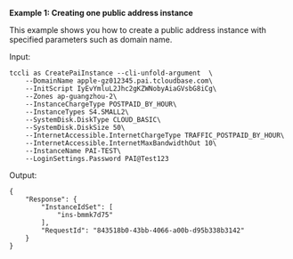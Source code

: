 **Example 1: Creating one public address instance**

This example shows you how to create a public address instance with specified parameters such as domain name.

Input: 

```
tccli as CreatePaiInstance --cli-unfold-argument  \
    --DomainName apple-gz012345.pai.tcloudbase.com\
    --InitScript IyEvYmluL2Jhc2gKZWNobyAiaGVsbG8iCg\
    --Zones ap-guangzhou-2\
    --InstanceChargeType POSTPAID_BY_HOUR\
    --InstanceTypes S4.SMALL2\
    --SystemDisk.DiskType CLOUD_BASIC\
    --SystemDisk.DiskSize 50\
    --InternetAccessible.InternetChargeType TRAFFIC_POSTPAID_BY_HOUR\
    --InternetAccessible.InternetMaxBandwidthOut 10\
    --InstanceName PAI-TEST\
    --LoginSettings.Password PAI@Test123
```

Output: 
```
{
    "Response": {
        "InstanceIdSet": [
            "ins-bmmk7d75"
        ],
        "RequestId": "843518b0-43bb-4066-a00b-d95b338b3142"
    }
}
```

